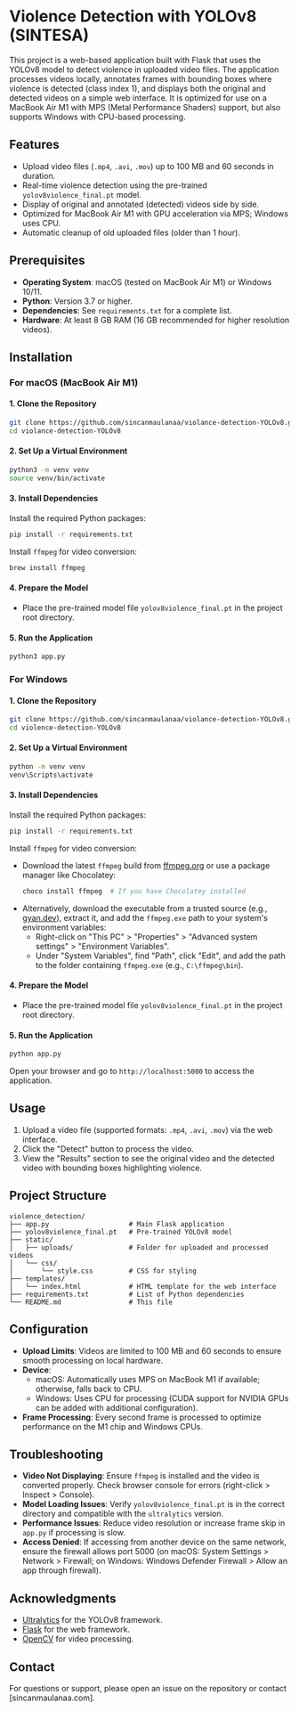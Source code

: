 # Violence Detection with YOLOv8 (SINTESA)

This project is a web-based application built with Flask that uses the YOLOv8 model to detect violence in uploaded video files. The application processes videos locally, annotates frames with bounding boxes where violence is detected (class index 1), and displays both the original and detected videos on a simple web interface. It is optimized for use on a MacBook Air M1 with MPS (Metal Performance Shaders) support, but also supports Windows with CPU-based processing.

## Features

- Upload video files (`.mp4`, `.avi`, `.mov`) up to 100 MB and 60 seconds in duration.
- Real-time violence detection using the pre-trained `yolov8violence_final.pt` model.
- Display of original and annotated (detected) videos side by side.
- Optimized for MacBook Air M1 with GPU acceleration via MPS; Windows uses CPU.
- Automatic cleanup of old uploaded files (older than 1 hour).

## Prerequisites

- **Operating System**: macOS (tested on MacBook Air M1) or Windows 10/11.
- **Python**: Version 3.7 or higher.
- **Dependencies**: See `requirements.txt` for a complete list.
- **Hardware**: At least 8 GB RAM (16 GB recommended for higher resolution videos).

## Installation

### For macOS (MacBook Air M1)

#### 1. Clone the Repository

```bash
git clone https://github.com/sincanmaulanaa/violance-detection-YOLOv8.git
cd violance-detection-YOLOv8
```

#### 2. Set Up a Virtual Environment

```bash
python3 -m venv venv
source venv/bin/activate
```

#### 3. Install Dependencies

Install the required Python packages:

```bash
pip install -r requirements.txt
```

Install `ffmpeg` for video conversion:

```bash
brew install ffmpeg
```

#### 4. Prepare the Model

- Place the pre-trained model file `yolov8violence_final.pt` in the project root directory.

#### 5. Run the Application

```bash
python3 app.py
```

### For Windows

#### 1. Clone the Repository

```bash
git clone https://github.com/sincanmaulanaa/violance-detection-YOLOv8.git
cd violence-detection-YOLOv8
```

#### 2. Set Up a Virtual Environment

```bash
python -m venv venv
venv\Scripts\activate
```

#### 3. Install Dependencies

Install the required Python packages:

```bash
pip install -r requirements.txt
```

Install `ffmpeg` for video conversion:

- Download the latest `ffmpeg` build from [ffmpeg.org](https://ffmpeg.org/download.html) or use a package manager like Chocolatey:
  ```bash
  choco install ffmpeg  # If you have Chocolatey installed
  ```
- Alternatively, download the executable from a trusted source (e.g., [gyan.dev](https://www.gyan.dev/ffmpeg/builds/)), extract it, and add the `ffmpeg.exe` path to your system's environment variables:
  - Right-click on "This PC" > "Properties" > "Advanced system settings" > "Environment Variables".
  - Under "System Variables", find "Path", click "Edit", and add the path to the folder containing `ffmpeg.exe` (e.g., `C:\ffmpeg\bin`).

#### 4. Prepare the Model

- Place the pre-trained model file `yolov8violence_final.pt` in the project root directory.

#### 5. Run the Application

```bash
python app.py
```

Open your browser and go to `http://localhost:5000` to access the application.

## Usage

1. Upload a video file (supported formats: `.mp4`, `.avi`, `.mov`) via the web interface.
2. Click the "Detect" button to process the video.
3. View the "Results" section to see the original video and the detected video with bounding boxes highlighting violence.

## Project Structure

```
violence_detection/
├── app.py                    # Main Flask application
├── yolov8violence_final.pt   # Pre-trained YOLOv8 model
├── static/
│   ├── uploads/              # Folder for uploaded and processed videos
│   └── css/
│       └── style.css         # CSS for styling
├── templates/
│   └── index.html            # HTML template for the web interface
├── requirements.txt          # List of Python dependencies
└── README.md                 # This file
```

## Configuration

- **Upload Limits**: Videos are limited to 100 MB and 60 seconds to ensure smooth processing on local hardware.
- **Device**:
  - macOS: Automatically uses MPS on MacBook M1 if available; otherwise, falls back to CPU.
  - Windows: Uses CPU for processing (CUDA support for NVIDIA GPUs can be added with additional configuration).
- **Frame Processing**: Every second frame is processed to optimize performance on the M1 chip and Windows CPUs.

## Troubleshooting

- **Video Not Displaying**: Ensure `ffmpeg` is installed and the video is converted properly. Check browser console for errors (right-click > Inspect > Console).
- **Model Loading Issues**: Verify `yolov8violence_final.pt` is in the correct directory and compatible with the `ultralytics` version.
- **Performance Issues**: Reduce video resolution or increase frame skip in `app.py` if processing is slow.
- **Access Denied**: If accessing from another device on the same network, ensure the firewall allows port 5000 (on macOS: System Settings > Network > Firewall; on Windows: Windows Defender Firewall > Allow an app through firewall).

## Acknowledgments

- [Ultralytics](https://github.com/ultralytics/ultralytics) for the YOLOv8 framework.
- [Flask](https://flask.palletsprojects.com/) for the web framework.
- [OpenCV](https://opencv.org/) for video processing.

## Contact

For questions or support, please open an issue on the repository or contact [sincanmaulanaa.com].
